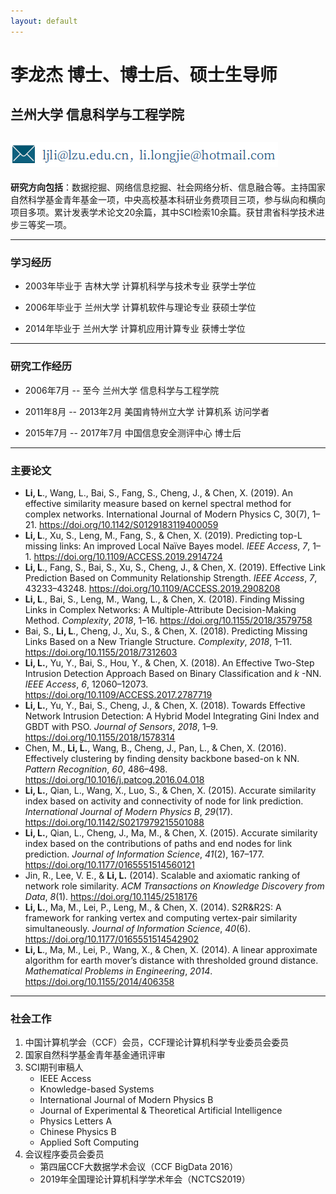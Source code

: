 ```yaml
---
layout: default
---
```


# 李龙杰  博士、博士后、硕士生导师

## 兰州大学 信息科学与工程学院

## ![email](./img/email.png)

**研究方向包括**：数据挖掘、网络信息挖掘、社会网络分析、信息融合等。主持国家自然科学基金青年基金一项，中央高校基本科研业务费项目三项，参与纵向和横向项目多项。累计发表学术论文20余篇，其中SCI检索10余篇。获甘肃省科学技术进步三等奖一项。

* * *

### 学习经历

+ 2003年毕业于 吉林大学 计算机科学与技术专业 获学士学位

+ 2006年毕业于 兰州大学 计算机软件与理论专业 获硕士学位

+ 2014年毕业于 兰州大学 计算机应用计算专业     获博士学位

* * *

### 研究工作经历

+ 2006年7月 -- 至今 兰州大学 信息科学与工程学院

+ 2011年8月 -- 2013年2月 美国肯特州立大学 计算机系 访问学者

+ 2015年7月 -- 2017年7月 中国信息安全测评中心 博士后

***

### 主要论文

- **Li, L**., Wang, L., Bai, S., Fang, S., Cheng, J., & Chen, X. (2019). An effective similarity measure based on kernel spectral method for complex networks. International Journal of Modern Physics C, 30(7), 1–21. https://doi.org/10.1142/S0129183119400059 
- **Li, L**., Xu, S., Leng, M., Fang, S., & Chen, X. (2019). Predicting top-L missing links: An improved Local Naïve Bayes model. *IEEE Access*, *7*, 1–1. <https://doi.org/10.1109/ACCESS.2019.2914724>
- **Li, L**., Fang, S., Bai, S., Xu, S., Cheng, J., & Chen, X. (2019). Effective Link Prediction Based on Community Relationship Strength. *IEEE Access*, *7*, 43233–43248. <https://doi.org/10.1109/ACCESS.2019.2908208>
- **Li, L**., Bai, S., Leng, M., Wang, L., & Chen, X. (2018). Finding Missing Links in Complex Networks: A Multiple-Attribute Decision-Making Method. *Complexity*, *2018*, 1–16. <https://doi.org/10.1155/2018/3579758>
- Bai, S., **Li, L**., Cheng, J., Xu, S., & Chen, X. (2018). Predicting Missing Links Based on a New Triangle Structure. *Complexity*, *2018*, 1–11. <https://doi.org/10.1155/2018/7312603>
- **Li, L.**, Yu, Y., Bai, S., Hou, Y., & Chen, X. (2018). An Effective Two-Step Intrusion Detection Approach Based on Binary Classification and $k$ -NN. *IEEE Access*, *6*, 12060–12073. <https://doi.org/10.1109/ACCESS.2017.2787719>
- **Li, L.**, Yu, Y., Bai, S., Cheng, J., & Chen, X. (2018). Towards Effective Network Intrusion Detection: A Hybrid Model Integrating Gini Index and GBDT with PSO. *Journal of Sensors*, *2018*, 1–9. <https://doi.org/10.1155/2018/1578314>
- Chen, M., **Li, L.**, Wang, B., Cheng, J., Pan, L., & Chen, X. (2016). Effectively clustering by finding density backbone based-on k NN. *Pattern Recognition*, *60*, 486–498. <https://doi.org/10.1016/j.patcog.2016.04.018>
- **Li, L.**, Qian, L., Wang, X., Luo, S., & Chen, X. (2015). Accurate similarity index based on activity and connectivity of node for link prediction. *International Journal of Modern Physics B*, *29*(17). <https://doi.org/10.1142/S0217979215501088>
- **Li, L.**, Qian, L., Cheng, J., Ma, M., & Chen, X. (2015). Accurate similarity index based on the contributions of paths and end nodes for link prediction. *Journal of Information Science*, *41*(2), 167–177. <https://doi.org/10.1177/0165551514560121>
- Jin, R., Lee, V. E., & **Li, L.** (2014). Scalable and axiomatic ranking of network role similarity. *ACM Transactions on Knowledge Discovery from Data*, *8*(1). <https://doi.org/10.1145/2518176>
- **Li, L.**, Ma, M., Lei, P., Leng, M., & Chen, X. (2014). S2R&amp;R2S: A framework for ranking vertex and computing vertex-pair similarity simultaneously. *Journal of Information Science*, *40*(6). <https://doi.org/10.1177/0165551514542902>
- **Li, L**., Ma, M., Lei, P., Wang, X., & Chen, X. (2014). A linear approximate algorithm for earth mover’s distance with thresholded ground distance. *Mathematical Problems in Engineering*, *2014*. <https://doi.org/10.1155/2014/406358>

***

### 社会工作

1. 中国计算机学会（CCF）会员，CCF理论计算机科学专业委员会委员
2. 国家自然科学基金青年基金通讯评审
3. SCI期刊审稿人
   + IEEE Access
   + Knowledge-based Systems
   + International Journal of Modern Physics B
   + Journal of Experimental & Theoretical Artificial Intelligence
   + Physics Letters A
   + Chinese Physics B
   + Applied Soft Computing
4. 会议程序委员会委员
   + 第四届CCF大数据学术会议（CCF BigData 2016） 
   + 2019年全国理论计算机科学学术年会（NCTCS2019）

